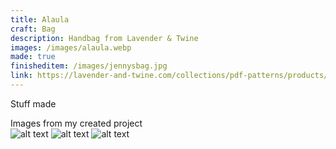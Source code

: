 ```yaml
---
title: Alaula
craft: Bag
description: Handbag from Lavender & Twine
images: /images/alaula.webp
made: true
finisheditem: /images/jennysbag.jpg
link: https://lavender-and-twine.com/collections/pdf-patterns/products/alaula-handbag-pdf-pattern-with-videos
---
```


Stuff made

Images from my created project   
![alt text](/images/jennysbag.jpg)
![alt text](/images/jennysbag2.jpg)
![alt text](/images/jennysbag3.jpg)